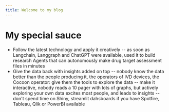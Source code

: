 ```yaml
---
title: Welcome to my blog
---
```

# My special sauce
- Follow the latest technology and apply it creatively 
  -- as soon as Langchain, Langgraph and ChatGPT were available, used it to build research Agents that can autonomously make drug target assessment files in minutes
- Give the data back with insights added on top
  -- nobody know the data better than the people producing it, the operators of IVD devices, the Cocoon operator: give them the tools to explore the data
  -- make it interactive, nobody reads a 10 pager with lots of graphs, but actively exploring your own data excites most people, and leads to insights
  -- don't spend time on Shiny, streamlit dahsboards if you have Spotfire, Tableau, Qlik or PowerBI available
